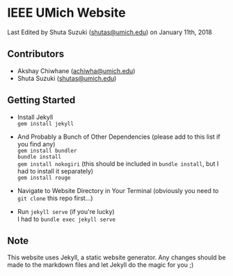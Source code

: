 # IEEE UMich Website
Last Edited by Shuta Suzuki (shutas@umich.edu) on January 11th, 2018

## Contributors
- Akshay Chiwhane (achiwha@umich.edu)
- Shuta Suzuki (shutas@umich.edu)

## Getting Started
- Install Jekyll  
`gem install jekyll`

- And Probably a Bunch of Other Dependencies (please add to this list if you find any)  
`gem install bundler`  
`bundle install`  
`gem install nokogiri` (this should be included in `bundle install`, but I had to install it separately)  
`gem install rouge`

- Navigate to Website Directory in Your Terminal (obviously you need to `git clone` this repo first...)

- Run `jekyll serve` (if you're lucky)  
I had to `bundle exec jekyll serve`

## Note
This website uses Jekyll, a static website generator. Any changes should be made to the markdown files and let Jekyll do the magic for you ;)

